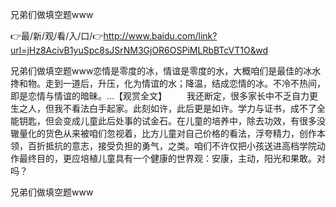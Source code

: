 兄弟们做填空题www

👉最/新/观/看/入/口/👉http://www.baidu.com/link?url=jHz8AcivB1yuSpc8sJSrNM3GjOR6OSPiMLRbBTcVT1O&wd

兄弟们做填空题www恋情是零度的冰，情谊是零度的水，大概咱们是最佳的冰水搀和物。走到一道后，升压，化为情谊的水；降温，结成恋情的冰。不冷不热间，即是恋情与情谊的暗昧。...【观赏全文】
　　我还断定，很多家长中不乏自力更生之人，但我不看法白手起家。此刻如许，此后更是如许。学力与证书，成不了全能钥匙，但会变成儿童此后处事的试金石。在儿童的培养中，除去功效，有很多没辙量化的货色从来被咱们忽视着，比方儿童对自己价格的看法，浮夸精力，创作本领，百折抵抗的意志，接受负担的勇气，之类。咱们不许仅把小孩送进高档学院动作最终目的，更应培植儿童具有一个健康的世界观：安康，主动，阳光和果敢。对吗？


兄弟们做填空题www
